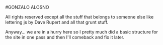 #GONZALO ALOSNO

All rights reserved except all the stuff that belongs to someone else like lettering js by Dave Rupert and all that grunt stuff.


Anyway... we are in a hurry here so I pretty much did a basic structure for the site in one pass and then I'll comeback and fix it later.
